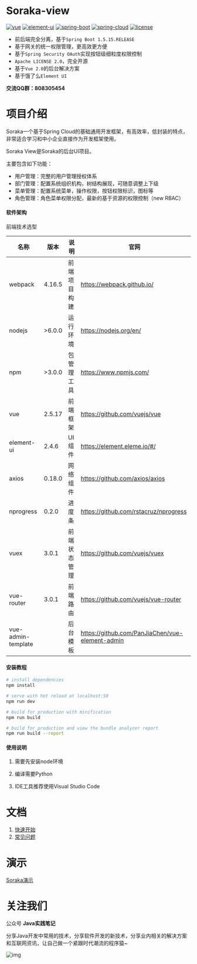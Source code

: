 # Soraka-view

[![vue](https://img.shields.io/badge/vue-2.5.17-brightgreen.svg)](https://github.com/vuejs/vue) [![element-ui](https://img.shields.io/badge/element--ui-2.4.6-brightgreen.svg)](https://github.com/ElemeFE/element) [![spring-boot](https://img.shields.io/badge/spring--boot-1.5.15.RELEASE-blue.svg)](https://spring.io/projects/spring-boot) [![spring-cloud](https://img.shields.io/badge/spring--cloud-Edgware.SR4-blue.svg)](https://spring.io/projects/spring-cloud) [![license](https://img.shields.io/badge/license-Apache%202.0-green.svg)](https://gitee.com/beiyoufx/soraka)

- 前后端完全分离，基于`Spring Boot 1.5.15.RELEASE`
- 基于网关的统一权限管理，更高效更方便
- 基于`Spring Security OAuth`实现按钮级细粒度权限控制
- `Apache LICENSE 2.0`，完全开源
- 基于`Vue 2.0`的后台解决方案
- 基于饿了么`Element UI`

**交流QQ群：808305454**

# 项目介绍

Soraka一个基于Spring Cloud的基础通用开发框架，有高效率，低封装的特点，非常适合学习和中小企业直接作为开发框架使用。

Soraka View是Soraka的后台UI项目。

主要包含如下功能：

- 用户管理：完整的用户管理授权体系
- 部门管理：配置系统组织机构，树结构展现，可随意调整上下级
- 菜单管理：配置系统菜单，操作权限，按钮权限标识，图标等
- 角色管理：角色菜单权限分配，最新的基于资源的权限控制（new RBAC）

#### 软件架构

前端技术选型

| 名称               | 版本   | 说明         | 官网                                            |
| ------------------ | ------ | ------------ | ----------------------------------------------- |
| webpack            | 4.16.5 | 前端项目构建 | https://webpack.github.io/                      |
| nodejs             | >6.0.0 | 运行环境     | https://nodejs.org/en/                          |
| npm                | >3.0.0 | 包管理工具   | https://www.npmjs.com/                          |
| vue                | 2.5.17 | 前端框架     | https://github.com/vuejs/vue                    |
| element-ui         | 2.4.6  | UI组件       | https://element.eleme.io/#/                     |
| axios              | 0.18.0 | 网络组件     | https://github.com/axios/axios                  |
| nprogress          | 0.2.0  | 进度条       | https://github.com/rstacruz/nprogress           |
| vuex               | 3.0.1  | 前端状态管理 | https://github.com/vuejs/vuex                   |
| vue-router         | 3.0.1  | 前端路由     | https://github.com/vuejs/vue-router             |
| vue-admin-template |        | 后台模板     | https://github.com/PanJiaChen/vue-element-admin |

#### 安装教程

``` bash
# install dependencies
npm install

# serve with hot reload at localhost:59
npm run dev

# build for production with minification
npm run build

# build for production and view the bundle analyzer report
npm run build --report
```

#### 使用说明

1. 需要先安装node环境

2. 编译需要Python

3. IDE工具推荐使用Visual Studio Code

# 文档

1. [快速开始](https://gitee.com/beiyoufx/soraka/blob/master/soraka-wiki/%E5%BF%AB%E9%80%9F%E5%BC%80%E5%A7%8B.md)
2. [常见问题](https://gitee.com/beiyoufx/soraka/blob/master/soraka-wiki/%E5%B8%B8%E8%A7%81%E9%97%AE%E9%A2%98.md)

# 演示

[Soraka演示](https://github.com/beiyoufx/soraka-view/blob/master/demo.gif)

# 关注我们

公众号 **Java实践笔记**

分享Java开发中常用的技术，分享软件开发的新技术，分享业内相关的解决方案和互联网资讯，让自己做一个紧跟时代潮流的程序猿~

![img](https://gitee.com/beiyoufx/soraka-view/raw/master/javanoteqr.jpg)
